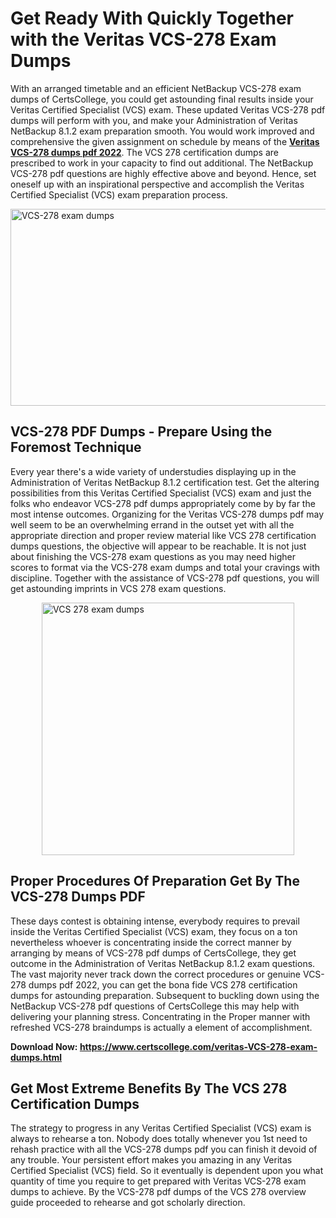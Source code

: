 <h1><strong>Get Ready With Quickly Together with the Veritas VCS-278 Exam Dumps&nbsp;</strong></h1>
<p><span style="font-weight: 400;">With an arranged timetable and an efficient NetBackup VCS-278 exam dumps of CertsCollege, you could get astounding final results inside your Veritas Certified Specialist (VCS) exam. These updated Veritas VCS-278 pdf dumps will perform with you, and make your Administration of Veritas NetBackup 8.1.2 exam preparation smooth. You would work improved and comprehensive the given assignment on schedule by means of the <strong><a href="https://www.certscollege.com/veritas-VCS-278-exam-dumps.html">Veritas VCS-278 dumps pdf 2022</a></strong>. The VCS 278 certification dumps are prescribed to work in your capacity to find out additional. The NetBackup VCS-278 pdf questions are highly effective above and beyond. Hence, set oneself up with an inspirational perspective and accomplish the Veritas Certified Specialist (VCS) exam preparation process.&nbsp;</span></p>
<p><span style="font-weight: 400;"><img style="display: block; margin-left: auto; margin-right: auto;" src="https://i.ibb.co/CPDK3ps/Yellow-and-Blue-Initiative-Blog-Banner.png" alt="VCS-278 exam dumps" width="559" height="315" /></span></p>
<h2><strong>VCS-278 PDF Dumps - Prepare Using the Foremost Technique</strong></h2>
<p><span style="font-weight: 400;">Every year there's a wide variety of understudies displaying up in the Administration of Veritas NetBackup 8.1.2 certification test. Get the altering possibilities from this Veritas Certified Specialist (VCS) exam and just the folks who endeavor VCS-278 pdf dumps appropriately come by by far the most intense outcomes. Organizing for the Veritas VCS-278 dumps pdf may well seem to be an overwhelming errand in the outset yet with all the appropriate direction and proper review material like VCS 278 certification dumps questions, the objective will appear to be reachable. It is not just about finishing the VCS-278 exam questions as you may need higher scores to format via the VCS-278 exam dumps and total your cravings with discipline. Together with the assistance of VCS-278 pdf questions, you will get astounding imprints in VCS 278 exam questions.</span></p>
<p><span style="font-weight: 400;"><a href="https://tinyurl.com/ycfbd4nz"><img style="display: block; margin-left: auto; margin-right: auto;" src="https://i.ibb.co/9tMrhdY/Teacher-Appreciation-Invitation.png" alt="VCS 278 exam dumps " width="404" height="404" /></a></span></p>
<h2><strong>Proper Procedures Of Preparation Get By The VCS-278 Dumps PDF</strong></h2>
<p><span style="font-weight: 400;">These days contest is obtaining intense, everybody requires to prevail inside the Veritas Certified Specialist (VCS) exam, they focus on a ton nevertheless whoever is concentrating inside the correct manner by arranging by means of VCS-278 pdf dumps of CertsCollege, they get outcome in the Administration of Veritas NetBackup 8.1.2 exam questions. The vast majority never track down the correct procedures or genuine VCS-278 dumps pdf 2022, you can get the bona fide VCS 278 certification dumps for astounding preparation. Subsequent to buckling down using the NetBackup VCS-278 pdf questions of CertsCollege this may help with delivering your planning stress. Concentrating in the Proper manner with refreshed VCS-278 braindumps is actually a element of accomplishment.</span></p>
<p><span style="font-weight: 400;"><strong>Download Now: <a href="https://www.certscollege.com/veritas-VCS-278-exam-dumps.html">https://www.certscollege.com/veritas-VCS-278-exam-dumps.html</a></strong></span></p>
<h2><strong>Get Most Extreme Benefits By The VCS 278 Certification Dumps</strong></h2>
<p><span style="font-weight: 400;">The strategy to progress in any Veritas Certified Specialist (VCS) exam is always to rehearse a ton. Nobody does totally whenever you 1st need to rehash practice with all the VCS-278 dumps pdf you can finish it devoid of any trouble. Your persistent effort makes you amazing in any Veritas Certified Specialist (VCS) field. So it eventually is dependent upon you what quantity of time you require to get prepared with Veritas VCS-278 exam dumps to achieve. By the VCS-278 pdf dumps of the VCS 278 overview guide proceeded to rehearse and got scholarly direction.</span></p>
